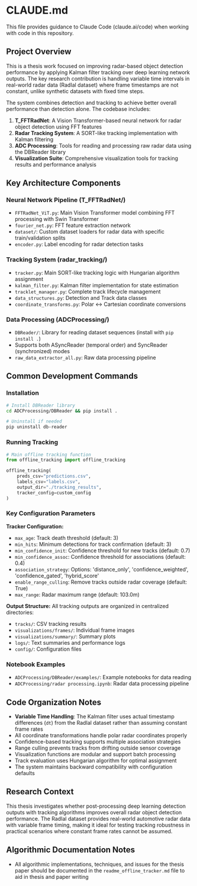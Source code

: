 # CLAUDE.md

This file provides guidance to Claude Code (claude.ai/code) when working with code in this repository.

## Project Overview

This is a thesis work focused on improving radar-based object detection performance by applying Kalman filter tracking over deep learning network outputs. The key research contribution is handling variable time intervals in real-world radar data (RadIal dataset) where frame timestamps are not constant, unlike synthetic datasets with fixed time steps.

The system combines detection and tracking to achieve better overall performance than detection alone. The codebase includes:

1. **T_FFTRadNet**: A Vision Transformer-based neural network for radar object detection using FFT features
2. **Radar Tracking System**: A SORT-like tracking implementation with Kalman filtering
3. **ADC Processing**: Tools for reading and processing raw radar data using the DBReader library
4. **Visualization Suite**: Comprehensive visualization tools for tracking results and performance analysis

## Key Architecture Components

### Neural Network Pipeline (T_FFTRadNet/)
- `FFTRadNet_ViT.py`: Main Vision Transformer model combining FFT processing with Swin Transformer
- `fourier_net.py`: FFT feature extraction network
- `dataset/`: Custom dataset loaders for radar data with specific train/validation splits
- `encoder.py`: Label encoding for radar detection tasks

### Tracking System (radar_tracking/)
- `tracker.py`: Main SORT-like tracking logic with Hungarian algorithm assignment
- `kalman_filter.py`: Kalman filter implementation for state estimation
- `tracklet_manager.py`: Complete track lifecycle management
- `data_structures.py`: Detection and Track data classes
- `coordinate_transforms.py`: Polar ↔ Cartesian coordinate conversions

### Data Processing (ADCProcessing/)
- `DBReader/`: Library for reading dataset sequences (install with `pip install .`)
- Supports both ASyncReader (temporal order) and SyncReader (synchronized) modes
- `raw_data_extractor_all.py`: Raw data processing pipeline

## Common Development Commands

### Installation
```bash
# Install DBReader library
cd ADCProcessing/DBReader && pip install .

# Uninstall if needed
pip uninstall db-reader
```

### Running Tracking
```python
# Main offline tracking function
from offline_tracking import offline_tracking

offline_tracking(
    preds_csv="predictions.csv",
    labels_csv="labels.csv", 
    output_dir="./tracking_results",
    tracker_config=custom_config
)
```

### Key Configuration Parameters

**Tracker Configuration:**
- `max_age`: Track death threshold (default: 3)
- `min_hits`: Minimum detections for track confirmation (default: 3)
- `min_confidence_init`: Confidence threshold for new tracks (default: 0.7)
- `min_confidence_assoc`: Confidence threshold for associations (default: 0.4)
- `association_strategy`: Options: 'distance_only', 'confidence_weighted', 'confidence_gated', 'hybrid_score'
- `enable_range_culling`: Remove tracks outside radar coverage (default: True)
- `max_range`: Radar maximum range (default: 103.0m)

**Output Structure:**
All tracking outputs are organized in centralized directories:
- `tracks/`: CSV tracking results
- `visualizations/frames/`: Individual frame images
- `visualizations/summary/`: Summary plots
- `logs/`: Text summaries and performance logs
- `config/`: Configuration files

### Notebook Examples
- `ADCProcessing/DBReader/examples/`: Example notebooks for data reading
- `ADCProcessing/radar processing.ipynb`: Radar data processing pipeline

## Code Organization Notes

- **Variable Time Handling**: The Kalman filter uses actual timestamp differences (`dt`) from the RadIal dataset rather than assuming constant frame rates
- All coordinate transformations handle polar radar coordinates properly
- Confidence-based tracking supports multiple association strategies
- Range culling prevents tracks from drifting outside sensor coverage
- Visualization functions are modular and support batch processing
- Track evaluation uses Hungarian algorithm for optimal assignment
- The system maintains backward compatibility with configuration defaults

## Research Context

This thesis investigates whether post-processing deep learning detection outputs with tracking algorithms improves overall radar object detection performance. The RadIal dataset provides real-world automotive radar data with variable frame timing, making it ideal for testing tracking robustness in practical scenarios where constant frame rates cannot be assumed.

## Algorithmic Documentation Notes

- All algorithmic implementations, techniques, and issues for the thesis paper should be documented in the `readme_offline_tracker.md` file to aid in thesis and paper writing